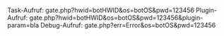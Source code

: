 Task-Aufruf: gate.php?hwid=botHWID&os=botOS&pwd=123456
Plugin-Aufruf: gate.php?hwid=botHWID&os=botOS&pwd=123456&plugin-param=bla
Debug-Aufruf: gate.php?err=Error&os=botOS&pwd=123456